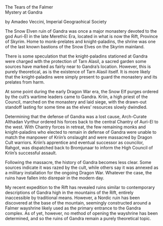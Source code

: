 The Tears of the Falmer\
Mystery at Gandra

by Amadeo Veccini, Imperial Geograohical Society

The Snow Elven ruin of Gandra was once a major monastery devoted to the god Auri-El in the late Merethic Era, located in what is now the Rift, Province of Skyrim. Home to monk-prelates and knight-paladins, the shrine was one of the last known bastions of the Snow Elves on the Skyrim mainland.

There is some speculation that the knight-paladins stationed at Gandra were charged with the protection of Tarn Alasil, a sacred garden some sources have marked as fairly near to Gandra’s location. However, this is purely theoretical, as is the existence of Tarn Alasil itself. It is more likely that the knight-paladins were simply present to guard the monastery and its prelates from harm.

At some point during the early Dragon War era, the Snow Elf purges ordered by the cult’s wartime leaders came to Gandra. Kriin, a high priest of the Council, marched on the monastery and laid siege, with the drawn-out standoff lasting for some time as the elves’ resources slowly dwindled.

Determining that the defense of Gandra was a lost cause, Arch-Curate Althadan Vyrthur ordered his forces back to the central Chantry of Auri-El to the west. With Chantry forces in retreat, the few remaining monks and knight-paladins who elected to remain in defense of Gandra were unable to match the manpower of Kriin’s onslaught and were massacred by Dragon Cult warriors. Kriin’s apprentice and eventual successor as councilor, Rahgot, was dispatched back to Bromjunaar to inform the High Council of Kriin’s successful assault.

Following the massacre, the history of Gandra becomes less clear. Some sources indicate it was razed by the cult, while others say it was annexed as a military installation for the ongoing Dragon War. Whatever the case, the ruins have fallen into disrepair in the modern day.

My recent expedition to the Rift has revealed ruins similar to contemporary descriptions of Gandra high in the mountains of the Rift, entirely inaccessible by traditional means. However, a Nordic ruin has been discovered at the base of the mountain, seemingly constructed around a Falmer wayshrine likely used as the primary entrance to the Gandra complex. As of yet, however, no method of opening the wayshrine has been determined, and so the ruins of Gandra remain a purely theoretical topic.

